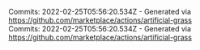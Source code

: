 Commits: 2022-02-25T05:56:20.534Z - Generated via https://github.com/marketplace/actions/artificial-grass
<br>
Commits: 2022-02-25T05:56:20.534Z - Generated via https://github.com/marketplace/actions/artificial-grass
<br>
